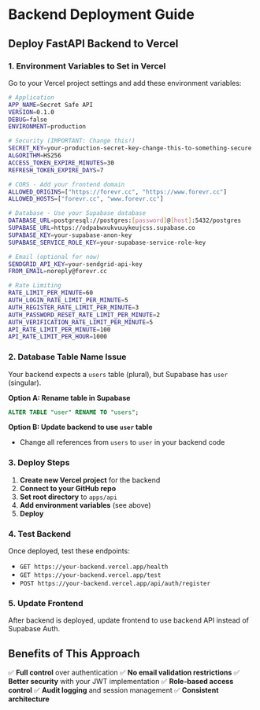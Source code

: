 # Backend Deployment Guide

## Deploy FastAPI Backend to Vercel

### 1. Environment Variables to Set in Vercel

Go to your Vercel project settings and add these environment variables:

```bash
# Application
APP_NAME=Secret Safe API
VERSION=0.1.0
DEBUG=false
ENVIRONMENT=production

# Security (IMPORTANT: Change this!)
SECRET_KEY=your-production-secret-key-change-this-to-something-secure
ALGORITHM=HS256
ACCESS_TOKEN_EXPIRE_MINUTES=30
REFRESH_TOKEN_EXPIRE_DAYS=7

# CORS - Add your frontend domain
ALLOWED_ORIGINS=["https://forevr.cc", "https://www.forevr.cc"]
ALLOWED_HOSTS=["forevr.cc", "www.forevr.cc"]

# Database - Use your Supabase database
DATABASE_URL=postgresql://postgres:[password]@[host]:5432/postgres
SUPABASE_URL=https://odpabwxukvuuykeujcss.supabase.co
SUPABASE_KEY=your-supabase-anon-key
SUPABASE_SERVICE_ROLE_KEY=your-supabase-service-role-key

# Email (optional for now)
SENDGRID_API_KEY=your-sendgrid-api-key
FROM_EMAIL=noreply@forevr.cc

# Rate Limiting
RATE_LIMIT_PER_MINUTE=60
AUTH_LOGIN_RATE_LIMIT_PER_MINUTE=5
AUTH_REGISTER_RATE_LIMIT_PER_MINUTE=3
AUTH_PASSWORD_RESET_RATE_LIMIT_PER_MINUTE=2
AUTH_VERIFICATION_RATE_LIMIT_PER_MINUTE=5
API_RATE_LIMIT_PER_MINUTE=100
API_RATE_LIMIT_PER_HOUR=1000
```

### 2. Database Table Name Issue

Your backend expects a `users` table (plural), but Supabase has `user` (singular).

**Option A: Rename table in Supabase**
```sql
ALTER TABLE "user" RENAME TO "users";
```

**Option B: Update backend to use `user` table**
- Change all references from `users` to `user` in your backend code

### 3. Deploy Steps

1. **Create new Vercel project** for the backend
2. **Connect to your GitHub repo**
3. **Set root directory** to `apps/api`
4. **Add environment variables** (see above)
5. **Deploy**

### 4. Test Backend

Once deployed, test these endpoints:
- `GET https://your-backend.vercel.app/health`
- `GET https://your-backend.vercel.app/test`
- `POST https://your-backend.vercel.app/api/auth/register`

### 5. Update Frontend

After backend is deployed, update frontend to use backend API instead of Supabase Auth.

## Benefits of This Approach

✅ **Full control** over authentication
✅ **No email validation restrictions**
✅ **Better security** with your JWT implementation
✅ **Role-based access control**
✅ **Audit logging** and session management
✅ **Consistent architecture**
